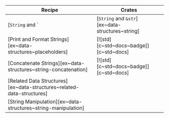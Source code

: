 | Recipe | Crates |
|---|---|
| [`String` and `| [`String` and `&str`][ex~data-structures~string] | [![std][c~std~docs~badge]][c~std~docs] |str`][ex~data-structures~string] | [![std][c~std~docs~badge]][c~std~docs] |
| [Print and Format Strings][ex~data-structures~placeholders] | [![std][c~std~docs~badge]][c~std~docs] |
| [Concatenate Strings][ex~data-structures~string-concatenation] | [![std][c~std~docs~badge]][c~std~docs] |
| [Related Data Structures][ex~data-structures~related-data-structures] |
| [String Manipulation][ex~data-structures~string-manipulation] |
